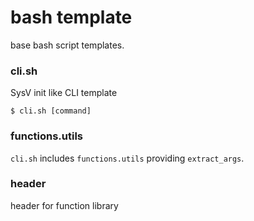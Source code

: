 bash template
=============

base bash script templates.

### cli.sh

SysV init like CLI template

    $ cli.sh [command]

### functions.utils

``cli.sh`` includes ``functions.utils`` providing ``extract_args``.

### header

header for function library
